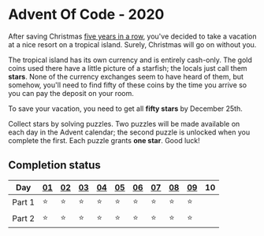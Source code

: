 # Advent Of Code - 2020

After saving Christmas [five years in a row](https://adventofcode.com/events), you've decided to take a vacation at a nice resort on a tropical island. Surely, Christmas will go on without you.

The tropical island has its own currency and is entirely cash-only. The gold coins used there have a little picture of a starfish; the locals just call them **stars**. None of the currency exchanges seem to have heard of them, but somehow, you'll need to find fifty of these coins by the time you arrive so you can pay the deposit on your room.

To save your vacation, you need to get all **fifty stars** by December 25th.

Collect stars by solving puzzles. Two puzzles will be made available on each day in the Advent calendar; the second puzzle is unlocked when you complete the first. Each puzzle grants **one star**. Good luck!

## Completion status

| Day    | [01](./2020/01/) | [02](./2020/02/) | [03](./2020/03/) | [04](./2020/04/) | [05](./2020/05/) | [06](./2020/06/) | [07](./2020/07/) | [08](./2020/08/) | [09](./2020/09/) | 10               |
| ------ | ---------------- | ---------------- | ---------------- | ---------------- | ---------------- | ---------------- | ---------------- | ---------------- | ---------------- | ---------------- |
| Part 1 | ⭐                | ⭐                | ⭐                | ⭐                | ⭐                | ⭐                | ⭐                | ⭐                | ⭐                |                  |
| Part 2 | ⭐                | ⭐                | ⭐                | ⭐                | ⭐                | ⭐                | ⭐                | ⭐                | ⭐                |                  |
